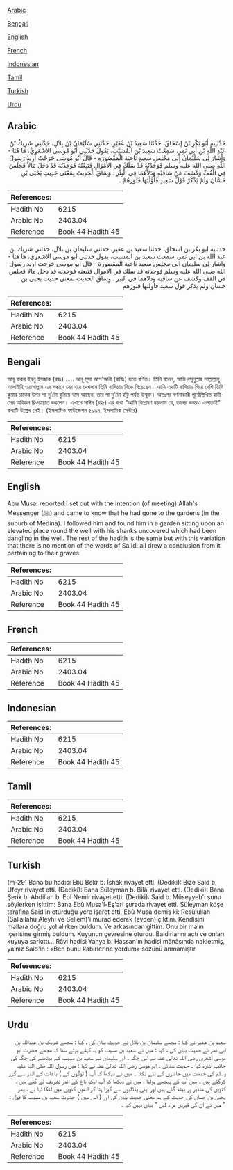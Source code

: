 [Arabic](#arabic)

[Bengali](#bengali)

[English](#english)

[French](#french)

[Indonesian](#indonesian)

[Tamil](#tamil)

[Turkish](#turkish)

[Urdu](#urdu)

## Arabic


<div dir="rtl" lang="ar" style={{fontSize:'larger',backgroundColor:'#f8f9fa',padding:20}}>
حَدَّثَنِيهِ أَبُو بَكْرِ بْنُ إِسْحَاقَ، حَدَّثَنَا سَعِيدُ بْنُ عُفَيْرٍ، حَدَّثَنِي سُلَيْمَانُ بْنُ بِلاَلٍ، حَدَّثَنِي شَرِيكُ بْنُ عَبْدِ اللَّهِ بْنِ أَبِي نَمِرٍ، سَمِعْتُ سَعِيدَ بْنَ الْمُسَيَّبِ، يَقُولُ حَدَّثَنِي أَبُو مُوسَى الأَشْعَرِيُّ، هَا هُنَا - وَأَشَارَ لِي سُلَيْمَانُ إِلَى مَجْلِسِ سَعِيدٍ نَاحِيَةَ الْمَقْصُورَةِ - قَالَ أَبُو مُوسَى خَرَجْتُ أُرِيدُ رَسُولَ اللَّهِ صلى الله عليه وسلم فَوَجَدْتُهُ قَدْ سَلَكَ فِي الأَمْوَالِ فَتَبِعْتُهُ فَوَجَدْتُهُ قَدْ دَخَلَ مَالاً فَجَلَسَ فِي الْقُفِّ وَكَشَفَ عَنْ سَاقَيْهِ وَدَلاَّهُمَا فِي الْبِئْرِ ‏.‏ وَسَاقَ الْحَدِيثَ بِمَعْنَى حَدِيثِ يَحْيَى بْنِ حَسَّانَ وَلَمْ يَذْكُرْ قَوْلَ سَعِيدٍ فَأَوَّلْتُهَا قُبُورَهُمْ ‏.‏
</div>
<div style={{backgroundColor:'#f8f9fa',padding:20, marginBottom: 10}}><table> <thead> <tr> <th>References:</th> <th></th> </tr> </thead> <tbody><tr><td>Hadith No</td><td>6215</td></tr><tr><td>Arabic No</td><td>2403.04</td></tr><tr><td>Reference</td><td>Book 44 Hadith 45</td></tr></tbody></table></div>


<div dir="rtl" lang="ar" style={{fontSize:'larger',backgroundColor:'#f8f9fa',padding:20}}>
حدثنيه ابو بكر بن اسحاق، حدثنا سعيد بن عفير، حدثني سليمان بن بلال، حدثني شريك بن عبد الله بن ابي نمر، سمعت سعيد بن المسيب، يقول حدثني ابو موسى الاشعري، ها هنا - واشار لي سليمان الى مجلس سعيد ناحية المقصورة - قال ابو موسى خرجت اريد رسول الله صلى الله عليه وسلم فوجدته قد سلك في الاموال فتبعته فوجدته قد دخل مالا فجلس في القف وكشف عن ساقيه ودلاهما في البير . وساق الحديث بمعنى حديث يحيى بن حسان ولم يذكر قول سعيد فاولتها قبورهم
</div>
<div style={{backgroundColor:'#f8f9fa',padding:20, marginBottom: 10}}><table> <thead> <tr> <th>References:</th> <th></th> </tr> </thead> <tbody><tr><td>Hadith No</td><td>6215</td></tr><tr><td>Arabic No</td><td>2403.04</td></tr><tr><td>Reference</td><td>Book 44 Hadith 45</td></tr></tbody></table></div>

## Bengali


<div dir="ltr" lang="bn" style={{fontSize:'larger',backgroundColor:'#f8f9fa',padding:20}}>
আবূ বাকর ইবনু ইসহাক (রহঃ) ..... আবূ মূসা আশ'আরী (রাযিঃ) হতে বর্ণিত। তিনি বলেন, আমি রসূলুল্লাহ সাল্লাল্লাহু আলাইহি ওয়াসাল্লাম এর সন্ধানে বের হয়ে দেখলাম তিনি বাগিচার দিকে গিয়েছেন। আমি একটি বাগিচায় গিয়ে দেখি তিনি কুয়ার চাকের উপর পা দু’টো বুলিয়ে বসে আছেন, তার পা দু’টো হাঁটু পর্যন্ত উন্মুক্ত। অতঃপর বর্ণনাকারী পূর্বোল্লিখিত হাদীসের অবিকল রিওয়ায়াত করলেন। এখানে সাঈদ (রহঃ) এর কথা "আমি বিশ্লেষণ করলাম যে, তাদের কবরও এভাবেই" কথাটি উল্লেখ নেই। (ইসলামিক ফাউন্ডেশন ৫৯৯৭, ইসলামিক সেন্টার)
</div>
<div style={{backgroundColor:'#f8f9fa',padding:20, marginBottom: 10}}><table> <thead> <tr> <th>References:</th> <th></th> </tr> </thead> <tbody><tr><td>Hadith No</td><td>6215</td></tr><tr><td>Arabic No</td><td>2403.04</td></tr><tr><td>Reference</td><td>Book 44 Hadith 45</td></tr></tbody></table></div>

## English


<div dir="ltr" lang="en" style={{fontSize:'larger',backgroundColor:'#f8f9fa',padding:20}}>
Abu Musa. reported:I set out with the intention (of meeting) Allah's Messenger (ﷺ) and came to know that he had gone to the gardens (in the suburb of Medina). I followed him and found him in a garden sitting upon an elevated place round the well with his shanks uncovered which had been dangling in the well. The rest of the hadith is the same but with this variation that there is no mention of the words of Sa'id: all drew a conclusion from it pertaining to their graves
</div>
<div style={{backgroundColor:'#f8f9fa',padding:20, marginBottom: 10}}><table> <thead> <tr> <th>References:</th> <th></th> </tr> </thead> <tbody><tr><td>Hadith No</td><td>6215</td></tr><tr><td>Arabic No</td><td>2403.04</td></tr><tr><td>Reference</td><td>Book 44 Hadith 45</td></tr></tbody></table></div>

## French


<div dir="ltr" lang="fr" style={{fontSize:'larger',backgroundColor:'#f8f9fa',padding:20}}>

</div>
<div style={{backgroundColor:'#f8f9fa',padding:20, marginBottom: 10}}><table> <thead> <tr> <th>References:</th> <th></th> </tr> </thead> <tbody><tr><td>Hadith No</td><td>6215</td></tr><tr><td>Arabic No</td><td>2403.04</td></tr><tr><td>Reference</td><td>Book 44 Hadith 45</td></tr></tbody></table></div>

## Indonesian


<div dir="ltr" lang="id" style={{fontSize:'larger',backgroundColor:'#f8f9fa',padding:20}}>

</div>
<div style={{backgroundColor:'#f8f9fa',padding:20, marginBottom: 10}}><table> <thead> <tr> <th>References:</th> <th></th> </tr> </thead> <tbody><tr><td>Hadith No</td><td>6215</td></tr><tr><td>Arabic No</td><td>2403.04</td></tr><tr><td>Reference</td><td>Book 44 Hadith 45</td></tr></tbody></table></div>

## Tamil


<div dir="ltr" lang="ta" style={{fontSize:'larger',backgroundColor:'#f8f9fa',padding:20}}>

</div>
<div style={{backgroundColor:'#f8f9fa',padding:20, marginBottom: 10}}><table> <thead> <tr> <th>References:</th> <th></th> </tr> </thead> <tbody><tr><td>Hadith No</td><td>6215</td></tr><tr><td>Arabic No</td><td>2403.04</td></tr><tr><td>Reference</td><td>Book 44 Hadith 45</td></tr></tbody></table></div>

## Turkish


<div dir="ltr" lang="tr" style={{fontSize:'larger',backgroundColor:'#f8f9fa',padding:20}}>
(m-29) Bana bu hadisi Ebû Bekr b. İshâk rivayet etti. (Dediki): Bize Said b. Ufeyr rivayet etti. (Dediki): Bana Süleyman b. Bilâl rivayet etti. (Dediki): Bana Şerik b. Abdillah b. Ebi Nemir rivayet etti. (Dediki): Said b. Müseyyeb'i şunu söylerken işittim: Bana Ebû Musa'l-Eş'ari şurada rivayet etti. Süleyman köşe tarafına Said'in oturduğu yere işaret etti, Ebû Musa demiş ki: Resûlullah (Sallallahu Aleyhi ve Sellem)'i murad ederek (evden) çıktım. Kendisini mallara doğru yol alırken buldum. Ve arkasından gittim. Onu bir malın içerisine girmiş buldum. Kuyunun çevresine oturdu. Baldırlarını açtı ve onları kuyuya sarkıttı... Râvi hadisi Yahya b. Hassan'ın hadisi mânâsında nakletmiş, yalnız Said'in : «Ben bunu kabirlerine yordum» sözünü anmamıştır
</div>
<div style={{backgroundColor:'#f8f9fa',padding:20, marginBottom: 10}}><table> <thead> <tr> <th>References:</th> <th></th> </tr> </thead> <tbody><tr><td>Hadith No</td><td>6215</td></tr><tr><td>Arabic No</td><td>2403.04</td></tr><tr><td>Reference</td><td>Book 44 Hadith 45</td></tr></tbody></table></div>

## Urdu


<div dir="rtl" lang="ur" style={{fontSize:'larger',backgroundColor:'#f8f9fa',padding:20}}>
سعید بن عفیر نے کہا : مجھے سلیمان بن بلال نے حدیث بیان کی ، کہا : مجھے شریک بن عبداللہ بن ابی نمر نے حدیث بیان کی ، کہا : میں نے سعید بن مسیب کو یہ کہتے ہوئے سنا کہ مجھے حضرت ابو موسیٰ اشعری رضی اللہ تعالیٰ عنہ نے اس جگہ ۔ اور سلیمان نے سعید بن مسیب کے بیٹھنے کی جگہ کی جانب اشارہ کیا ۔ حدیث سنائی ۔ ابو موسیٰ رضی اللہ تعالیٰ عنہ نے کہا : میں رسول اللہ صلی اللہ علیہ وسلم کی خدمت میں حاضری کے لئے نکلا ۔ میں نے دیکھا کہ آپ ( لوگوں کے ) باغات کے اندر سے گزر کرگئے ہیں ۔ میں آپ کے پیچھے ہولیا ، میں نے دیکھا کہ آپ ایک باغ کے اندر تشریف لے گئے ہیں ، کنویں کی منڈیر پر بیٹھ گئے ہیں اور اپنی پنڈلیوں سے کپڑا ہٹا کر انھیں کنویں میں لٹکا لیا ہے ، پھر یحییٰ بن حسان کی حدیث کے ہم معنی حدیث بیان کی اور ( اس میں ) حضرت سعید بن مسیب کا قول : " میں نے ان کی قبریں مراد لیں " بیان نہیں کیا ۔
</div>
<div style={{backgroundColor:'#f8f9fa',padding:20, marginBottom: 10}}><table> <thead> <tr> <th>References:</th> <th></th> </tr> </thead> <tbody><tr><td>Hadith No</td><td>6215</td></tr><tr><td>Arabic No</td><td>2403.04</td></tr><tr><td>Reference</td><td>Book 44 Hadith 45</td></tr></tbody></table></div>